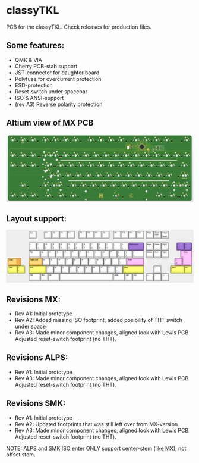 # classyTKL

PCB for the classyTKL. Check releases for production files.

## Some features:
- QMK & VIA
- Cherry PCB-stab support
- JST-connector for daughter board
- Polyfuse for overcurrent protection
- ESD-protection
- Reset-switch under spacebar
- ISO & ANSI-support
- (rev A3) Reverse polarity protection

## Altium view of MX PCB
![alt text](./readme-images/classyTKL_MX_Rev_A3.jpg "PCB View - Rev A")

## Layout support: 
![alt text](./readme-images/layout_support_MX_Rev_A3.jpg "Layout support")

## Revisions MX:
- Rev A1: Initial prototype
- Rev A2: Added missing ISO footprint, added posibility of THT switch under space
- Rev A3: Made minor component changes, aligned look with Lewis PCB. Adjusted reset-switch footprint (no THT).

## Revisions ALPS:
- Rev A1: Initial prototype
- Rev A3: Made minor component changes, aligned look with Lewis PCB. Adjusted reset-switch footprint (no THT).

## Revisions SMK:
- Rev A1: Initial prototype
- Rev A2: Updated footprints that was still left over from MX-version
- Rev A3: Made minor component changes, aligned look with Lewis PCB. Adjusted reset-switch footprint (no THT).

NOTE: ALPS and SMK ISO enter ONLY support center-stem (like MX), not offset stem.
